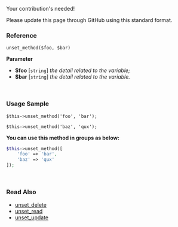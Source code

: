Your contribution's needed!

Please update this page through GitHub using this standard format.

### Reference
`unset_method($foo, $bar)`

**Parameter**
* **$foo** [`string`] *the detail related to the variable;*
* **$bar** [`string`] *the detail related to the variable.*

&nbsp;

### Usage Sample
`$this->unset_method('foo', 'bar');`

`$this->unset_method('baz', 'qux');`

**You can use this method in groups as below:**
```php
$this->unset_method([
    'foo' => 'bar',
    'baz' => 'qux'
]);
```

&nbsp;

### Read Also
* [unset_delete](./unset_delete)
* [unset_read](./unset_read)
* [unset_update](./unset_update)
